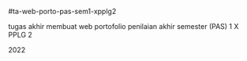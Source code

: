#ta-web-porto-pas-sem1-xpplg2

tugas akhir membuat web portofolio penilaian akhir semester (PAS) 1 X PPLG 2

2022
